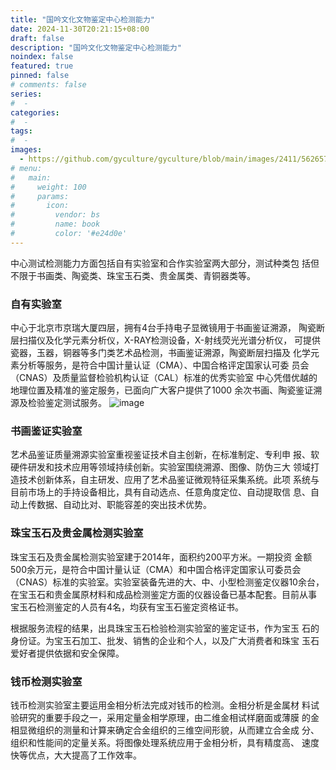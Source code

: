 ```yaml
---
title: "国吟文化文物鉴定中心检测能力"
date: 2024-11-30T20:21:15+08:00
draft: false
description: "国吟文化文物鉴定中心检测能力"
noindex: false
featured: true
pinned: false
# comments: false
series:
#  - 
categories:
#  - 
tags:
#  - 
images: 
  - https://github.com/gyculture/gyculture/blob/main/images/2411/56265767E96D6B89DD489F37A81C1642.jpg
# menu:
#   main:
#     weight: 100
#     params:
#       icon:
#         vendor: bs
#         name: book
#         color: '#e24d0e'
---
```



中心测试检测能力方面包括自有实验室和合作实验室两大部分，测试种类包
括但不限于书画类、陶瓷类、珠宝玉石类、贵金属类、青铜器类等。


### 自有实验室

中心于北京市京瑞大厦四层，拥有4台手持电子显微镜用于书画鉴证溯源，
陶瓷断层扫描仪及化学元素分析仪，X-RAY检测设备，X-射线荧光光谱分析仪，
可提供瓷器，玉器，铜器等多门类艺术品检测，书画鉴证溯源，陶瓷断层扫描及
化学元素分析等服务，是符合中国计量认证（CMA）、中国合格评定国家认可委
员会（CNAS）及质量监督检验机构认证（CAL）标准的优秀实验室
中心凭借优越的地理位置及精准的鉴定服务，已面向广大客户提供了1000
余次书画、陶瓷鉴证溯源及检验鉴定测试服务。
![image](https://github.com/user-attachments/assets/4cc818d8-863a-4d2c-a76e-1a74e860393f)


### 书画鉴证实验室

艺术品鉴证质量溯源实验室重视鉴证技术自主创新，在标准制定、专利申
报、软硬件研发和技术应用等领域持续创新。实验室围绕溯源、图像、防伪三大
领域打造技术创新体系，自主研发、应用了艺术品鉴证微观特征采集系统。此项
系统与目前市场上的手持设备相比，具有自动选点、任意角度定位、自动提取信
息、自动上传数据、自动比对、职能容差的突出技术优势。


### 珠宝玉石及贵金属检测实验室
珠宝玉石及贵金属检测实验室建于2014年，面积约200平方米。一期投资
金额500余万元，是符合中国计量认证（CMA）和中国合格评定国家认可委员会
（CNAS）标准的实验室。实验室装备先进的大、中、小型检测鉴定仪器10余台，
在宝玉石和贵金属原材料和成品检测鉴定方面的仪器设备已基本配套。目前从事
宝玉石检测鉴定的人员有4名，均获有宝玉石鉴定资格证书。

根据服务流程的结果，出具珠宝玉石检验检测实验室的鉴定证书，作为宝玉
石的身份证。为宝玉石加工、批发、销售的企业和个人，以及广大消费者和珠宝
玉石爱好者提供依据和安全保障。

### 钱币检测实验室

钱币检测实验室主要运用金相分析法完成对钱币的检测。金相分析是金属材
料试验研究的重要手段之一，采用定量金相学原理，由二维金相试样磨面或薄膜
的金相显微组织的测量和计算来确定合金组织的三维空间形貌，从而建立合金成
分、组织和性能间的定量关系。将图像处理系统应用于金相分析，具有精度高、
速度快等优点，大大提高了工作效率。

